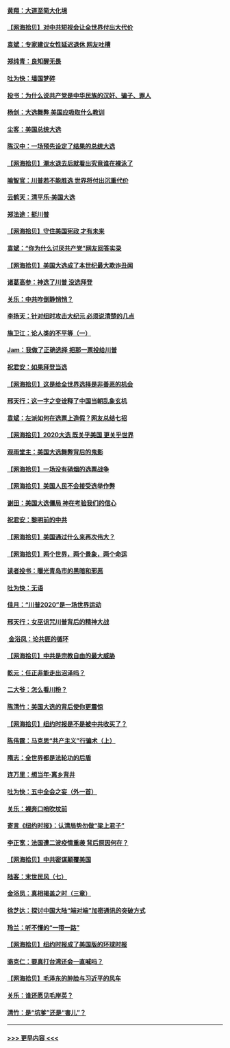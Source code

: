 #### [黄翔：大道至简大化境](../pages/nsc993/n12547576.md?t=11140302) 
#### [【网海拾贝】对中共短视会让全世界付出大代价](../pages/nsc993/n12546043.md?t=11140302) 
#### [袁斌：专家建议女性延迟退休 网友吐槽](../pages/nsc993/n12545424.md?t=11140302) 
#### [郑纯青：良知醒无畏](../pages/nsc993/n12545394.md?t=11140302) 
#### [吐为快：墙国梦碎](../pages/nsc993/n12545309.md?t=11140302) 
#### [投书：为什么说共产党是中华民族的汉奸、骗子、罪人](../pages/nsc993/n12545089.md?t=11140302) 
#### [杨剑：大选舞弊 美国应吸取什么教训](../pages/nsc993/n12543937.md?t=11140302) 
#### [尘客：美国总统大选](../pages/nsc993/n12543828.md?t=11140302) 
#### [陈汉中：一场预先设定了结果的总统大选](../pages/nsc993/n12543564.md?t=11140302) 
#### [【网海拾贝】潮水退去后就看出究竟谁在裸泳了](../pages/nsc993/n12543321.md?t=11140302) 
#### [喻智官：川普若不能胜选 世界将付出沉重代价](../pages/nsc993/n12541352.md?t=11140302) 
#### [云鹤天：清平乐‧美国大选](../pages/nsc993/n12540916.md?t=11140302) 
#### [郑法途：挺川普](../pages/nsc993/n12540898.md?t=11140302) 
#### [【网海拾贝】守住美国宪政 才有未来](../pages/nsc993/n12540423.md?t=11140302) 
#### [袁斌：“你为什么讨厌共产党”网友回答实录](../pages/nsc993/n12540208.md?t=11140302) 
#### [【网海拾贝】美国大选成了本世纪最大欺诈丑闻](../pages/nsc993/n12538029.md?t=11140302) 
#### [诸葛高参：神选了川普 没选拜登](../pages/nsc993/n12537664.md?t=11140302) 
#### [关乐：中共咋倒静悄悄？](../pages/nsc993/n12537615.md?t=11140302) 
#### [李扬天：针对纽时攻击大纪元 必须说清楚的几点](../pages/nsc993/n12536001.md?t=11140302) 
#### [施卫江：论人类的不平等（一）](../pages/nsc993/n12535700.md?t=11140302) 
#### [Jam：我做了正确选择 把那一票投给川普](../pages/nsc993/n12535743.md?t=11140302) 
#### [祝君安：如果拜登当选](../pages/nsc993/n12535726.md?t=11140302) 
#### [【网海拾贝】这是给全世界选择是非善恶的机会](../pages/nsc993/n12535061.md?t=11140302) 
#### [邢天行：这一字之变诠释了中国当朝乱象玄机](../pages/nsc993/n12533446.md?t=11140302) 
#### [袁斌：左派如何在选票上造假？网友总结七招](../pages/nsc993/n12533180.md?t=11140302) 
#### [【网海拾贝】2020大选 既关乎美国 更关乎世界](../pages/nsc993/n12533161.md?t=11140302) 
#### [观雨堂主：美国大选舞弊背后的鬼影](../pages/nsc993/n12533153.md?t=11140302) 
#### [【网海拾贝】一场没有硝烟的选票战争](../pages/nsc993/n12531883.md?t=11140302) 
#### [【网海拾贝】美国人民不会接受选举作弊](../pages/nsc993/n12528850.md?t=11140302) 
#### [谢田：美国大选僵局 神在考验我们的信心](../pages/nsc993/n12527932.md?t=11140302) 
#### [祝君安：黎明前的中共](../pages/nsc993/n12524071.md?t=11140302) 
#### [【网海拾贝】美国通过什么来再次伟大？](../pages/nsc993/n12523844.md?t=11140302) 
#### [【网海拾贝】两个世界，两个景象，两个命运](../pages/nsc993/n12521419.md?t=11140302) 
#### [读者投书：曝光青岛市的黑暗和邪恶](../pages/nsc993/n12520988.md?t=11140302) 
#### [吐为快：无语](../pages/nsc993/n12518588.md?t=11140302) 
#### [佳月：“川普2020”是一场世界运动](../pages/nsc993/n12518581.md?t=11140302) 
#### [邢天行：女巫诅咒川普背后的精神大战](../pages/nsc993/n12517257.md?t=11140302) 
#### [ 金浴凤：论共匪的循环](../pages/nsc993/n12517133.md?t=11140302) 
#### [【网海拾贝】中共是宗教自由的最大威胁](../pages/nsc993/n12516879.md?t=11140302) 
#### [乾元：任正非能走出沼泽吗？](../pages/nsc993/n12515831.md?t=11140302) 
#### [二大爷：怎么看川粉？](../pages/nsc993/n12515820.md?t=11140302) 
#### [陈清竹：美国大选的背后使你更震惊](../pages/nsc993/n12515589.md?t=11140302) 
#### [【网海拾贝】纽约时报是不是被中共收买了？](../pages/nsc993/n12515122.md?t=11140302) 
#### [陈伟霆：马克思“共产主义”行骗术（上）](../pages/nsc993/n12510217.md?t=11140302) 
#### [隋志：全世界都是法轮功的后盾](../pages/nsc993/n12510636.md?t=11140302) 
#### [连万里：想当年‧离乡背井](../pages/nsc993/n12510623.md?t=11140302) 
#### [吐为快：五中全会之妄（外一首）](../pages/nsc993/n12510470.md?t=11140302) 
#### [关乐：裸奔口哨吹坟前](../pages/nsc993/n12510403.md?t=11140302) 
#### [寄言《纽约时报》：认清局势勿做“梁上君子”](../pages/nsc993/n12510042.md?t=11140302) 
#### [李正宽：法国遭二波疫情重袭 背后原因何在？](../pages/nsc993/n12509971.md?t=11140302) 
#### [【网海拾贝】中共密谋颠覆美国](../pages/nsc993/n12509816.md?t=11140302) 
#### [陆客：末世民风（七）](../pages/nsc993/n12507822.md?t=11140302) 
#### [金浴凤：真相揭盖之时（三章）](../pages/nsc993/n12507804.md?t=11140302) 
#### [徐芝达：探讨中国大陆“端对端”加密通讯的突破方式](../pages/nsc993/n12507682.md?t=11140302) 
#### [玲兰：听不懂的“一带一路”](../pages/nsc993/n12507669.md?t=11140302) 
#### [【网海拾贝】纽约时报成了美国版的环球时报](../pages/nsc993/n12507053.md?t=11140302) 
#### [骆克仁：要真打台湾还会一直喊吗？](../pages/nsc993/n12506843.md?t=11140302) 
#### [【网海拾贝】毛泽东的肿脸与习近平的风车](../pages/nsc993/n12504537.md?t=11140302) 
#### [关乐：谁还愿见毛岸英？](../pages/nsc993/n12503866.md?t=11140302) 
#### [清竹：是“坑爹”还是“害儿”？](../pages/nsc993/n12503034.md?t=11140302) 

----
#### [ >>> 更早内容 <<< ](../indexes/nsc993-earlier.md)
